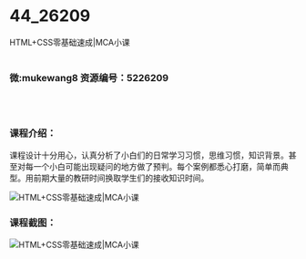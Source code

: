 # 44_26209
HTML+CSS零基础速成|MCA小课
<br/></br>
<h3>微:mukewang8 资源编号：5226209</h3>
<br/></br>
<h3>课程介绍：</h3>
<p>课程设计十分用心，认真分析了小白们的日常学习习惯，思维习惯，知识背景。甚至对每一个小白可能出现疑问的地方做了预判。每个案例都悉心打磨，简单而典型。用前期大量的教研时间换取学生们的接收知识时间。</p>
<p><img src="https://www.ko996.com/wp-content/uploads/img/2022/09/1-17-300x175.png" alt="HTML+CSS零基础速成|MCA小课"></p>
<div class="info-desc">
<h3>课程截图：</h3>
<p><img src="https://www.ko996.com/wp-content/uploads/img/2022/09/2-22.png" alt="HTML+CSS零基础速成|MCA小课"></p>


			
</div>
